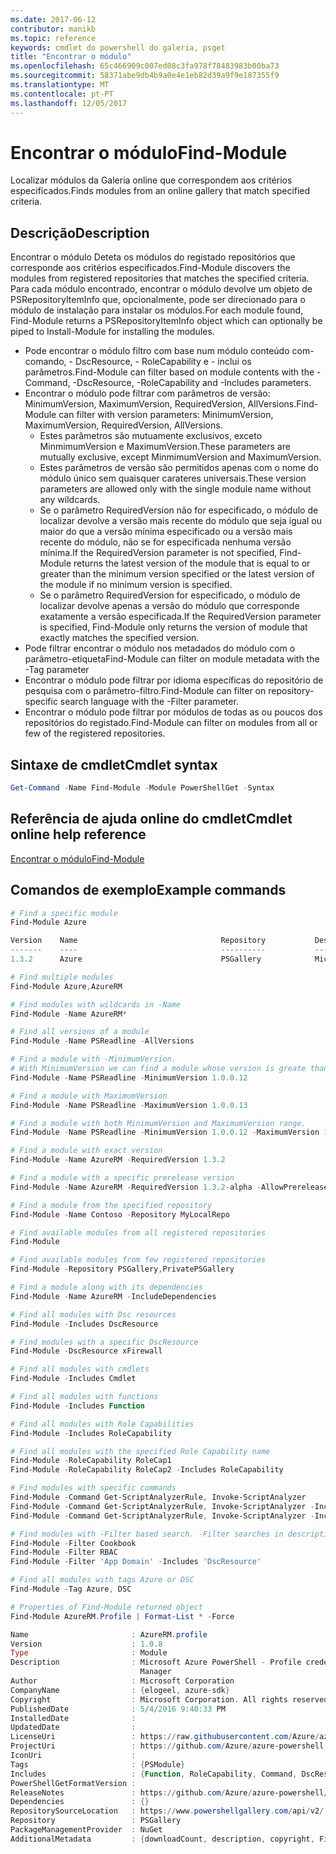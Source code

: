 ```yaml
---
ms.date: 2017-06-12
contributor: manikb
ms.topic: reference
keywords: cmdlet do powershell do galeria, psget
title: "Encontrar o módulo"
ms.openlocfilehash: 65c466909c007ed08c3fa978f78483983b00ba73
ms.sourcegitcommit: 58371abe9db4b9a0e4e1eb82d39a9f9e187355f9
ms.translationtype: MT
ms.contentlocale: pt-PT
ms.lasthandoff: 12/05/2017
---
```

# <a name="find-module"></a><span data-ttu-id="d0d5f-103">Encontrar o módulo</span><span class="sxs-lookup"><span data-stu-id="d0d5f-103">Find-Module</span></span>
<span data-ttu-id="d0d5f-104">Localizar módulos da Galeria online que correspondem aos critérios especificados.</span><span class="sxs-lookup"><span data-stu-id="d0d5f-104">Finds modules from an online gallery that match specified criteria.</span></span>

## <a name="description"></a><span data-ttu-id="d0d5f-105">Descrição</span><span class="sxs-lookup"><span data-stu-id="d0d5f-105">Description</span></span>
<span data-ttu-id="d0d5f-106">Encontrar o módulo Deteta os módulos do registado repositórios que corresponde aos critérios especificados.</span><span class="sxs-lookup"><span data-stu-id="d0d5f-106">Find-Module discovers the modules from registered repositories that matches the specified criteria.</span></span>
<span data-ttu-id="d0d5f-107">Para cada módulo encontrado, encontrar o módulo devolve um objeto de PSRepositoryItemInfo que, opcionalmente, pode ser direcionado para o módulo de instalação para instalar os módulos.</span><span class="sxs-lookup"><span data-stu-id="d0d5f-107">For each module found, Find-Module returns a PSRepositoryItemInfo object which can optionally be piped to Install-Module for installing the modules.</span></span>

- <span data-ttu-id="d0d5f-108">Pode encontrar o módulo filtro com base num módulo conteúdo com-comando, - DscResource, - RoleCapability e - inclui os parâmetros.</span><span class="sxs-lookup"><span data-stu-id="d0d5f-108">Find-Module can filter based on module contents with the -Command, -DscResource, -RoleCapability and -Includes parameters.</span></span>
- <span data-ttu-id="d0d5f-109">Encontrar o módulo pode filtrar com parâmetros de versão: MinimumVersion, MaximumVersion, RequiredVersion, AllVersions.</span><span class="sxs-lookup"><span data-stu-id="d0d5f-109">Find-Module can filter with version parameters: MinimumVersion, MaximumVersion, RequiredVersion, AllVersions.</span></span>
  - <span data-ttu-id="d0d5f-110">Estes parâmetros são mutuamente exclusivos, exceto MinmimumVersion e MaximumVersion.</span><span class="sxs-lookup"><span data-stu-id="d0d5f-110">These parameters are mutually exclusive, except MinmimumVersion and MaximumVersion.</span></span>
  - <span data-ttu-id="d0d5f-111">Estes parâmetros de versão são permitidos apenas com o nome do módulo único sem quaisquer carateres universais.</span><span class="sxs-lookup"><span data-stu-id="d0d5f-111">These version parameters are allowed only with the single module name without any wildcards.</span></span>
  - <span data-ttu-id="d0d5f-112">Se o parâmetro RequiredVersion não for especificado, o módulo de localizar devolve a versão mais recente do módulo que seja igual ou maior do que a versão mínima especificado ou a versão mais recente do módulo, não se for especificada nenhuma versão mínima.</span><span class="sxs-lookup"><span data-stu-id="d0d5f-112">If the RequiredVersion parameter is not specified, Find-Module returns the latest version of the module that is equal to or greater than the minimum version specified or the latest version of the module if no minimum version is specified.</span></span> 
  - <span data-ttu-id="d0d5f-113">Se o parâmetro RequiredVersion for especificado, o módulo de localizar devolve apenas a versão do módulo que corresponde exatamente a versão especificada.</span><span class="sxs-lookup"><span data-stu-id="d0d5f-113">If the RequiredVersion parameter is specified, Find-Module only returns the version of module that exactly matches the specified version.</span></span>
- <span data-ttu-id="d0d5f-114">Pode filtrar encontrar o módulo nos metadados do módulo com o parâmetro-etiqueta</span><span class="sxs-lookup"><span data-stu-id="d0d5f-114">Find-Module can filter on module metadata with the -Tag parameter</span></span>
- <span data-ttu-id="d0d5f-115">Encontrar o módulo pode filtrar por idioma específicas do repositório de pesquisa com o parâmetro-filtro.</span><span class="sxs-lookup"><span data-stu-id="d0d5f-115">Find-Module can filter on repository-specific search language with the -Filter parameter.</span></span>
- <span data-ttu-id="d0d5f-116">Encontrar o módulo pode filtrar por módulos de todas as ou poucos dos repositórios do registado.</span><span class="sxs-lookup"><span data-stu-id="d0d5f-116">Find-Module can filter on modules from all or few of the registered repositories.</span></span>

## <a name="cmdlet-syntax"></a><span data-ttu-id="d0d5f-117">Sintaxe de cmdlet</span><span class="sxs-lookup"><span data-stu-id="d0d5f-117">Cmdlet syntax</span></span>
```powershell
Get-Command -Name Find-Module -Module PowerShellGet -Syntax
```

## <a name="cmdlet-online-help-reference"></a><span data-ttu-id="d0d5f-118">Referência de ajuda online do cmdlet</span><span class="sxs-lookup"><span data-stu-id="d0d5f-118">Cmdlet online help reference</span></span>

[<span data-ttu-id="d0d5f-119">Encontrar o módulo</span><span class="sxs-lookup"><span data-stu-id="d0d5f-119">Find-Module</span></span>](http://go.microsoft.com/fwlink/?LinkID=398574)

## <a name="example-commands"></a><span data-ttu-id="d0d5f-120">Comandos de exemplo</span><span class="sxs-lookup"><span data-stu-id="d0d5f-120">Example commands</span></span>
```powershell
# Find a specific module
Find-Module Azure

Version    Name                                Repository           Description
-------    ----                                ----------           -----------
1.3.2      Azure                               PSGallery            Microsoft Azure PowerShell - Service Management

# Find multiple modules
Find-Module Azure,AzureRM

# Find modules with wildcards in -Name
Find-Module -Name AzureRM*

# Find all versions of a module
Find-Module -Name PSReadline -AllVersions

# Find a module with -MinimumVersion. 
# With MinimumVersion we can find a module whose version is greate than or equal to the specified MinimumVersion value.
Find-Module -Name PSReadline -MinimumVersion 1.0.0.12

# Find a module with MaximumVersion
Find-Module -Name PSReadline -MaximumVersion 1.0.0.13

# Find a module with both MinimumVersion and MaximumVersion range.
Find-Module -Name PSReadline -MinimumVersion 1.0.0.12 -MaximumVersion 1.0.0.13

# Find a module with exact version
Find-Module -Name AzureRM -RequiredVersion 1.3.2

# Find a module with a specific prerelease version
Find-Module -Name AzureRM -RequiredVersion 1.3.2-alpha -AllowPrerelease

# Find a module from the specified repository
Find-Module -Name Contoso -Repository MyLocalRepo

# Find available modules from all registered repositories
Find-Module

# Find available modules from few registered repositories
Find-Module -Repository PSGallery,PrivatePSGallery

# Find a module along with its dependencies
Find-Module -Name AzureRM -IncludeDependencies

# Find all modules with Dsc resources
Find-Module -Includes DscResource

# Find modules with a specific DscResource
Find-Module -DscResource xFirewall

# Find all modules with cmdlets
Find-Module -Includes Cmdlet

# Find all modules with functions
Find-Module -Includes Function

# Find all modules with Role Capabilities
Find-Module -Includes RoleCapability

# Find all modules with the specified Role Capability name
Find-Module -RoleCapability RoleCap1
Find-Module -RoleCapability RoleCap2 -Includes RoleCapability

# Find modules with specific commands
Find-Module -Command Get-ScriptAnalyzerRule, Invoke-ScriptAnalyzer
Find-Module -Command Get-ScriptAnalyzerRule, Invoke-ScriptAnalyzer -Includes Cmdlet
Find-Module -Command Get-ScriptAnalyzerRule, Invoke-ScriptAnalyzer -Includes Function

# Find modules with -Filter based search. -Filter searches in description and names
Find-Module -Filter Cookbook
Find-Module -Filter RBAC
Find-Module -Filter 'App Domain' -Includes 'DscResource'

# Find all modules with tags Azure or DSC
Find-Module -Tag Azure, DSC

# Properties of Find-Module returned object
Find-Module AzureRM.Profile | Format-List * -Force

Name                       : AzureRM.profile
Version                    : 1.0.8
Type                       : Module
Description                : Microsoft Azure PowerShell - Profile credential management cmdlets for Azure Resource
                             Manager
Author                     : Microsoft Corporation
CompanyName                : {elogeel, azure-sdk}
Copyright                  : Microsoft Corporation. All rights reserved.
PublishedDate              : 5/4/2016 9:40:33 PM
InstalledDate              :
UpdatedDate                :
LicenseUri                 : https://raw.githubusercontent.com/Azure/azure-powershell/dev/LICENSE.txt
ProjectUri                 : https://github.com/Azure/azure-powershell
IconUri                    :
Tags                       : {PSModule}
Includes                   : {Function, RoleCapability, Command, DscResource...}
PowerShellGetFormatVersion :
ReleaseNotes               : https://github.com/Azure/azure-powershell/blob/dev/ChangeLog.md
Dependencies               : {}
RepositorySourceLocation   : https://www.powershellgallery.com/api/v2/
Repository                 : PSGallery
PackageManagementProvider  : NuGet
AdditionalMetadata         : {downloadCount, description, copyright, FileList...}

```

